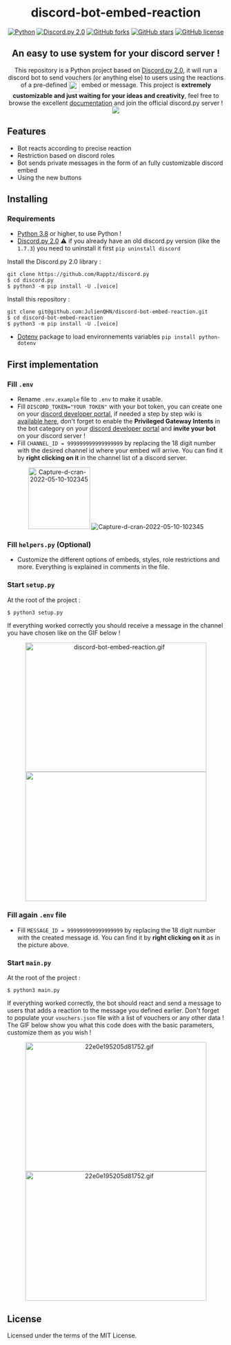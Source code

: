<div align ="center">
<h1>discord-bot-embed-reaction</h1>

[![Python](https://img.shields.io/badge/-PYTHON%203.10-yellow?style=for-the-badge&logo=python)](https://www.python.org/downloads/)
[![Discord.py 2.0](https://img.shields.io/badge/-discord.py%202.0-9cf?style=for-the-badge&logo=discord)](https://github.com/Rapptz/discord.py)
[![GitHub forks](https://img.shields.io/github/forks/JulienQHN/discord-bot-embed-reaction?style=for-the-badge)](https://github.com/JulienQHN/discord-bot-embed-reaction/network)
[![GitHub stars](https://img.shields.io/github/stars/JulienQHN/discord-bot-embed-reaction?style=for-the-badge)](https://github.com/JulienQHN/discord-bot-embed-reaction/stargazers)
[![GitHub license](https://img.shields.io/github/license/JulienQHN/discord-bot-embed-reaction?style=for-the-badge)](https://github.com/JulienQHN/discord-bot-embed-reaction)

<h2>An easy to use system for your discord server !</h2>

This repository is a Python project based on <a href="https://github.com/Rapptz/discord.py">Discord.py 2.0</a>, it will run a discord bot to send vouchers (or anything else) to users using the reactions of a pre-defined <img align="top" width="25" height="25" src="https://cdn.rawgit.com/NNTin/discord-logo/f4333344/src/assets/animateddiscord.svg"> embed or message. This project is <b>extremely customizable and just waiting for your ideas and creativity</b>, feel free to browse the excellent <a href="https://discordpy.readthedocs.io/en/latest/index.html">documentation</a> and join the official discord.py server ! <a href="https://discord.gg/r3sSKJJ"><img align="top" src="https://discord.com/api/guilds/336642139381301249/embed.png"></img></a>

</div>

## Features

- Bot reacts according to precise reaction
- Restriction based on discord roles
- Bot sends private messages in the form of an fully customizable discord embed
- Using the new buttons

## Installing

### Requirements

- <a href="https://www.python.org/downloads/">Python 3.8</a> or higher, to use Python !
- <a href="https://github.com/Rapptz/discord.py">Discord.py 2.0</a> :warning: if you already have an old discord.py version (like the `1.7.3`) you need to uninstall it first `pip uninstall discord`

<a>Install the Discord.py 2.0 library :</a>

```
git clone https://github.com/Rapptz/discord.py
$ cd discord.py
$ python3 -m pip install -U .[voice]
```

<a>Install this repository :</a>

```
git clone git@github.com:JulienQHN/discord-bot-embed-reaction.git
$ cd discord-bot-embed-reaction
$ python3 -m pip install -U .[voice]
```

- <a href="https://pypi.org/project/python-dotenv/">Dotenv</a> package to load environnements variables `pip install python-dotenv`

## First implementation

### Fill `.env`

- Rename `.env.example` file to `.env` to make it usable.
- Fill `DISCORD_TOKEN="YOUR TOKEN"` with your bot token, you can create one on your <a href="https://discord.com/developers/applications">discord developer portal</a>, if needed a step by step wiki is <a href="https://github.com/reactiflux/discord-irc/wiki/Creating-a-discord-bot-&-getting-a-token"> available here</a>, don't forget to enable the <b>Privileged Gateway Intents</b> in the bot category on your <a href="https://discord.com/developers/applications">discord developer portal</a> and <b>invite your bot</b> on your discord server !
- Fill `CHANNEL_ID = 999999999999999999` by replacing the 18 digit number with the desired channel id where your embed will arrive. You can find it by <b>right clicking on it</b> in the channel list of a discord server.
<div align="center">
<a><img width="143"  src="https://i.ibb.co/XbMyB1k/Capture-d-cran-2022-05-10-102345.png" alt="Capture-d-cran-2022-05-10-102345" border="0"> <img src="https://i.ibb.co/j4zPjKx/Capture-d-cran-2022-05-10-103800.png" alt="Capture-d-cran-2022-05-10-102345" border="0"></a>
<a></a>
</div>

### Fill `helpers.py` (Optional)

- Customize the different options of embeds, styles, role restrictions and more. Everything is explained in comments in the file.

### Start `setup.py`

At the root of the project :

```
$ python3 setup.py
```

If everything worked correctly you should receive a message in the channel you have chosen like on the GIF below !

<div align="center">
<img width="420" height="300" src="https://s8.gifyu.com/images/discord-bot-embed-reaction.gif" alt="discord-bot-embed-reaction.gif" border="0" />
<img width="420" height="300" src="https://i.ibb.co/ws5jn5w/Capture-d-cran-2022-05-10-113216.png" border="0" />
</div>

### Fill again `.env` file

- Fill `MESSAGE_ID = 999999999999999999` by replacing the 18 digit number with the created message id. You can find it by <b>right clicking on it</b> as in the picture above.

### Start `main.py`

At the root of the project :

```
$ python3 main.py
```

If everything worked correctly, the bot should react and send a message to users that adds a reaction to the message you defined earlier. Don't forget to populate your `vouchers.json` file with a list of vouchers or any other data ! The GIF below show you what this code does with the basic parameters, customize them as you wish !

<div align="center">
<img width="420" height="300" src="https://s8.gifyu.com/images/22e0e195205d81752.gif" alt="22e0e195205d81752.gif" border="0" /></img> <img width="420" height="300" src="https://i.ibb.co/Sssr0P7/Capture-d-cran-2022-05-10-115335.png" alt="22e0e195205d81752.gif" border="0" /></img>
</div>

## License

Licensed under the terms of the MIT License.
